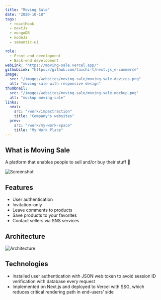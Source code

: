 ```yaml
---
title: "Moving Sale"
date: "2020-10-18"
tags:
  - reactHook
  - nextJs
  - mongoDB
  - nodeJs
  - semantic-ui

role:
  - Front-end development
  - Back-end development
webLink: "https://moving-sale.vercel.app/"
githubLink: "https://github.com/taichi-t/next.js_e-commerce"
image:
  src: "/images/websites/moving-sale/moving-sale-devices.png"
  alt: "moving-sale with responsive design"
thumbnail:
  src: "/images/websites/moving-sale/moving-sale-mockup.png"
  alt: "mockup moving-sale"
links:
  next:
    src: "/work/impactraction"
    title: "Company's websites"
  prev:
    src: "/work/my-work-space"
    title: "My Work Place"
---
```


## What is Moving Sale

A platform that enables people to sell and/or buy their stuff 👀

![Screenshot](/images/websites/moving-sale/screenshot.png)

## Features

- User authentication
- Invitation-only
- Leave comments to products
- Save products to your favorites
- Contact sellers via SNS services

## Architecture

![Architecture](/images/websites/moving-sale/architecture.png)

## Technologies

- Installed user authentication with JSON web token to avoid session ID verification with database every request
- Implemented on Next.js and deployed to Vercel with SSG, which reduces critical rendering path in end-users’ side
